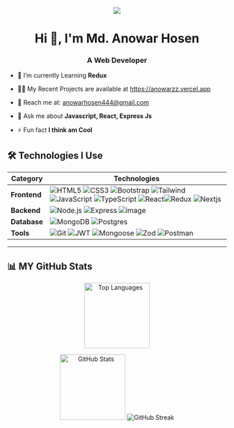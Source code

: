 <p align="center"> <img src="https://i.ibb.co/kB3bY3Y/github-cover.gif" />  </p> 



<h1 align="center">Hi 👋, I'm Md. Anowar Hosen</h1>
<h3 align="center"> A Web Developer </h3>



<!-- <p align="left"> <img src="https://komarev.com/ghpvc/?username=anowarzz&label=Profile%20views&color=0e75b6&style=flat" alt="anowarzz" /> -->

- 🌱 I’m currently Learning **Redux**

- 👨‍💻 My Recent Projects are available at https://anowarzz.vercel.app

- 📧 Reach me at: [anowarhosen444@gmail.com](anowarhosen444@gmail.com)  

- 💬 Ask me about **Javascript, React, Express Js**

 <!-- - 📄 Know about my experiences [https://drive.google.com/file/d/1Znsdhg0u7l7vScL46RVsWwa8g-7it7hh/view?usp=share_link](https://drive.google.com/file/d/1Znsdhg0u7l7vScL46RVsWwa8g-7it7hh/view?usp=share_link) -->


- ⚡ Fun fact **I think am Cool**
                                                                        <br/>
                                                                        


## 🛠 Technologies I Use

| **Category** | **Technologies** |
|---------------|------------------|
| **Frontend** | ![HTML5](https://img.shields.io/badge/HTML5-E34F26?style=for-the-badge&logo=html5&logoColor=white) ![CSS3](https://img.shields.io/badge/CSS3-1572B6?style=for-the-badge&logo=css3&logoColor=white) ![Bootstrap](https://img.shields.io/badge/Bootstrap-563D7C?style=for-the-badge&logo=bootstrap&logoColor=white) ![Tailwind](https://img.shields.io/badge/Tailwind_CSS-38B2AC?style=for-the-badge&logo=tailwind-css&logoColor=white) ![JavaScript](https://img.shields.io/badge/JavaScript-323330?style=for-the-badge&logo=javascript&logoColor=yellow) ![TypeScript](https://img.shields.io/badge/TypeScript-007ACC?style=for-the-badge&logo=typescript&logoColor=white) ![React](https://img.shields.io/badge/React-20232A?style=for-the-badge&logo=react&logoColor=61DAFB)![Redux](https://img.shields.io/badge/Redux-764ABC?style=for-the-badge&logo=redux&logoColor=white) ![Nextjs](https://img.shields.io/badge/next%20js-000000?style=for-the-badge&logo=nextdotjs&logoColor=white) |
| **Backend** | ![Node.js](https://img.shields.io/badge/Node.js-339933?style=for-the-badge&logo=node.js&logoColor=white) ![Express](https://img.shields.io/badge/Express.js-000000?style=for-the-badge&logo=express&logoColor=white) ![image](https://img.shields.io/badge/firebase-ffca28?style=for-the-badge&logo=firebase&logoColor=black)|
| **Database** | ![MongoDB](https://img.shields.io/badge/MongoDB-47A248?style=for-the-badge&logo=mongodb&logoColor=white) ![Postgres](https://img.shields.io/badge/postgresql-4169e1?style=for-the-badge&logo=postgresql&logoColor=white) |
| **Tools** | ![Git](https://img.shields.io/badge/Git-F05032?style=for-the-badge&logo=git&logoColor=white)  ![JWT](https://img.shields.io/badge/JWT-000000?style=for-the-badge&logo=jsonwebtokens&logoColor=white) ![Mongoose](https://img.shields.io/badge/Mongoose-880000?style=for-the-badge&logo=mongoose&logoColor=white) ![Zod](https://img.shields.io/badge/Zod-3068F1?style=for-the-badge&logo=zod&logoColor=white) ![Postman](https://img.shields.io/badge/Postman-FF6C37?style=for-the-badge&logo=postman&logoColor=white) |                            |


---


## 📊 MY GitHub Stats  

<p align="center">
  <img src="https://github-readme-stats.vercel.app/api/top-langs/?username=anowarzz&layout=compact&theme=tokyonight" alt="Top Languages" weidth="150" height="150"/>
</p>
<p align="center">
  <img src="https://github-readme-stats.vercel.app/api?username=anowarzz&show_icons=true&theme=tokyonight" alt="GitHub Stats" height="150"/>
 <img src="https://streak-stats.demolab.com?user=anowarzz&theme=tokyonight" alt="GitHub Streak" />
</p>  



